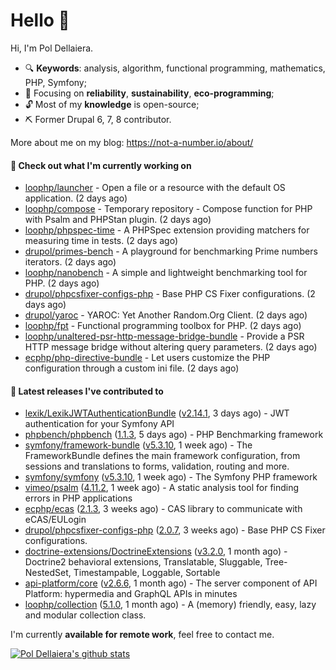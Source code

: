 # Hello 👋

Hi, I'm Pol Dellaiera.

- 🔍 **Keywords**: analysis, algorithm, functional programming, mathematics, PHP, Symfony;
- 🎯 Focusing on **reliability**, **sustainability**, **eco-programming**;
- 🔓 Most of my **knowledge** is open-source;
- ⛏️ Former Drupal 6, 7, 8 contributor.

More about me on my blog: https://not-a-number.io/about/

#### 👷 Check out what I'm currently working on

- [loophp/launcher](https://github.com/loophp/launcher) - Open a file or a resource with the default OS application. (2 days ago)
- [loophp/compose](https://github.com/loophp/compose) - Temporary repository - Compose function for PHP with Psalm and PHPStan plugin. (2 days ago)
- [loophp/phpspec-time](https://github.com/loophp/phpspec-time) - A PHPSpec extension providing matchers for measuring time in tests. (2 days ago)
- [drupol/primes-bench](https://github.com/drupol/primes-bench) - A playground for benchmarking Prime numbers iterators. (2 days ago)
- [loophp/nanobench](https://github.com/loophp/nanobench) - A simple and lightweight benchmarking tool for PHP. (2 days ago)
- [drupol/phpcsfixer-configs-php](https://github.com/drupol/phpcsfixer-configs-php) - Base PHP CS Fixer configurations. (2 days ago)
- [drupol/yaroc](https://github.com/drupol/yaroc) - YAROC: Yet Another Random.Org Client. (2 days ago)
- [loophp/fpt](https://github.com/loophp/fpt) - Functional programming toolbox for PHP. (2 days ago)
- [loophp/unaltered-psr-http-message-bridge-bundle](https://github.com/loophp/unaltered-psr-http-message-bridge-bundle) - Provide a PSR HTTP message bridge without altering query parameters. (2 days ago)
- [ecphp/php-directive-bundle](https://github.com/ecphp/php-directive-bundle) - Let users customize the PHP configuration through a custom ini file. (2 days ago)

#### 🔭 Latest releases I've contributed to

- [lexik/LexikJWTAuthenticationBundle](https://github.com/lexik/LexikJWTAuthenticationBundle) ([v2.14.1](https://github.com/lexik/LexikJWTAuthenticationBundle/releases/tag/v2.14.1), 3 days ago) - JWT authentication for your Symfony API
- [phpbench/phpbench](https://github.com/phpbench/phpbench) ([1.1.3](https://github.com/phpbench/phpbench/releases/tag/1.1.3), 5 days ago) - PHP Benchmarking framework
- [symfony/framework-bundle](https://github.com/symfony/framework-bundle) ([v5.3.10](https://github.com/symfony/framework-bundle/releases/tag/v5.3.10), 1 week ago) - The FrameworkBundle defines the main framework configuration, from sessions and translations to forms, validation, routing and more.
- [symfony/symfony](https://github.com/symfony/symfony) ([v5.3.10](https://github.com/symfony/symfony/releases/tag/v5.3.10), 1 week ago) - The Symfony PHP framework
- [vimeo/psalm](https://github.com/vimeo/psalm) ([4.11.2](https://github.com/vimeo/psalm/releases/tag/4.11.2), 1 week ago) - A static analysis tool for finding errors in PHP applications
- [ecphp/ecas](https://github.com/ecphp/ecas) ([2.1.3](https://github.com/ecphp/ecas/releases/tag/2.1.3), 3 weeks ago) - CAS library to communicate with eCAS/EULogin
- [drupol/phpcsfixer-configs-php](https://github.com/drupol/phpcsfixer-configs-php) ([2.0.7](https://github.com/drupol/phpcsfixer-configs-php/releases/tag/2.0.7), 3 weeks ago) - Base PHP CS Fixer configurations.
- [doctrine-extensions/DoctrineExtensions](https://github.com/doctrine-extensions/DoctrineExtensions) ([v3.2.0](https://github.com/doctrine-extensions/DoctrineExtensions/releases/tag/v3.2.0), 1 month ago) - Doctrine2 behavioral extensions, Translatable, Sluggable, Tree-NestedSet, Timestampable, Loggable, Sortable
- [api-platform/core](https://github.com/api-platform/core) ([v2.6.6](https://github.com/api-platform/core/releases/tag/v2.6.6), 1 month ago) - The server component of API Platform: hypermedia and GraphQL APIs in minutes
- [loophp/collection](https://github.com/loophp/collection) ([5.1.0](https://github.com/loophp/collection/releases/tag/5.1.0), 1 month ago) - A (memory) friendly, easy, lazy and modular collection class.

I'm currently **available for remote work**, feel free to contact me.

[![Pol Dellaiera's github stats](https://github-readme-stats.vercel.app/api?username=drupol&count_private=true&show_icons=true)](https://github.com/drupol)
